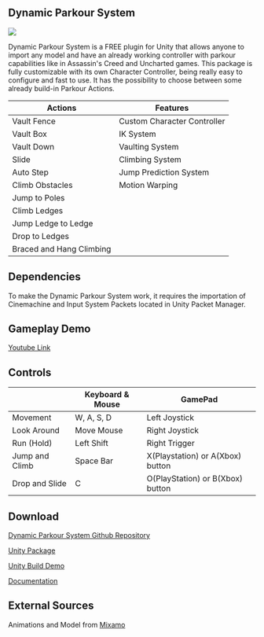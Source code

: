 ## Dynamic Parkour System

![](https://github.com/knela96/Dynamic-Parkour-System/blob/Git-Pages/docs/Resources/Card.png)

Dynamic Parkour System is a FREE plugin  for Unity that allows anyone to import any model and have an already working controller with parkour capabilities like in Assassin's Creed and Uncharted games. This package is fully customizable with its own Character Controller, being really easy to configure and fast to use. It has the possibility to choose between some already build-in Parkour Actions.

|   Actions                 | Features                    |
|         ---------         |         ----------          |
| Vault Fence               | Custom Character Controller |
| Vault Box                 | IK System                   |
| Vault Down                | Vaulting System             |
| Slide                     | Climbing System             |
| Auto Step                 | Jump Prediction System      |
| Climb Obstacles           | Motion  Warping             |
| Jump to Poles             |                             |
| Climb Ledges              |                             |
| Jump Ledge to Ledge       |                             |
| Drop to Ledges            |                             |
| Braced and Hang Climbing  |                             |

## Dependencies
To make the Dynamic Parkour System work, it requires the importation of Cinemachine and Input System Packets located in Unity Packet Manager.

## Gameplay Demo
[Youtube Link](https://www.youtube.com/embed/mw6ozapAuYY)

## Controls

|                           |   Keyboard & Mouse    | GamePad                           |
|    ---------              |         ---------     |         ----------                |
|   Movement                | W, A, S, D            | Left Joystick                     |
|   Look Around             | Move Mouse            | Right Joystick                    |
|   Run (Hold)              | Left Shift            | Right Trigger                     |
|   Jump and Climb          | Space Bar             | X(Playstation) or A(Xbox) button  |
|   Drop and Slide          | C                     | O(PlayStation) or B(Xbox) button  |


## Download
[Dynamic Parkour System Github Repository](https://github.com/knela96/Dynamic-Parkour-System)

[Unity Package](https://github.com/knela96/Dynamic-Parkour-System/releases/latest)

[Unity Build Demo](https://github.com/knela96/Dynamic-Parkour-System/releases/tag/v1.0-beta)

[Documentation](https://github.com/knela96/Dynamic-Parkour-System/blob/Git-Pages/docs/Downloads/DynamicParkourSystem_Documentation.pdf)

## External Sources
Animations and Model from [Mixamo](https://www.mixamo.com/)
